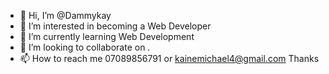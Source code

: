 - 👋 Hi, I’m @Dammykay
- 👀 I’m interested in becoming a Web Developer
- 🌱 I’m currently learning Web Development
- 💞️ I’m looking to collaborate on .
- 📫 How to reach me 07089856791 or kainemichael4@gmail.com
Thanks

<!---
Dammykay/Dammykay is a ✨ special ✨ repository because its `README.md` (this file) appears on your GitHub profile.
You can click the Preview link to take a look at your changes.
--->
